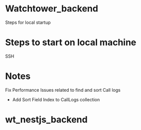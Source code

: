 # Watchtower_backend

Steps for local startup

# Steps to start on local machine

SSH

# Notes

Fix Performance Issues related to find and sort Call logs

- Add Sort Field Index to CallLogs collection
# wt_nestjs_backend
